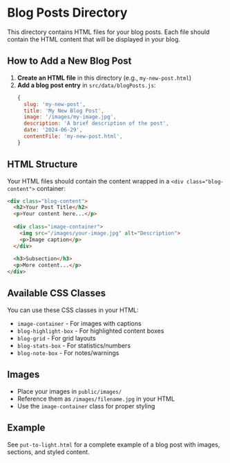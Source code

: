 # Blog Posts Directory

This directory contains HTML files for your blog posts. Each file should contain the HTML content that will be displayed in your blog.

## How to Add a New Blog Post

1. **Create an HTML file** in this directory (e.g., `my-new-post.html`)
2. **Add a blog post entry** in `src/data/blogPosts.js`:
   ```javascript
   {
     slug: 'my-new-post',
     title: 'My New Blog Post',
     image: '/images/my-image.jpg',
     description: 'A brief description of the post',
     date: '2024-06-29',
     contentFile: 'my-new-post.html',
   }
   ```

## HTML Structure

Your HTML files should contain the content wrapped in a `<div class="blog-content">` container:

```html
<div class="blog-content">
  <h2>Your Post Title</h2>
  <p>Your content here...</p>
  
  <div class="image-container">
    <img src="/images/your-image.jpg" alt="Description">
    <p>Image caption</p>
  </div>
  
  <h3>Subsection</h3>
  <p>More content...</p>
</div>
```

## Available CSS Classes

You can use these CSS classes in your HTML:

- `image-container` - For images with captions
- `blog-highlight-box` - For highlighted content boxes
- `blog-grid` - For grid layouts
- `blog-stats-box` - For statistics/numbers
- `blog-note-box` - For notes/warnings

## Images

- Place your images in `public/images/`
- Reference them as `/images/filename.jpg` in your HTML
- Use the `image-container` class for proper styling

## Example

See `put-to-light.html` for a complete example of a blog post with images, sections, and styled content. 